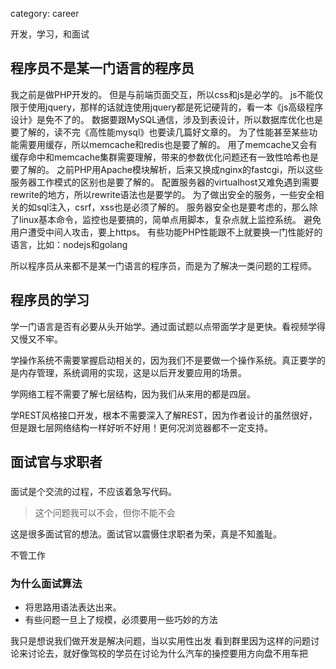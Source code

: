 category: career

开发，学习，和面试

## 程序员不是某一门语言的程序员
我之前是做PHP开发的。
但是与前端页面交互，所以css和js是必学的。
js不能仅限于使用jquery，那样的话就连使用jquery都是死记硬背的，看一本《js高级程序设计》是免不了的。
数据要跟MySQL通信，涉及到表设计，所以数据库优化也是要了解的，读不完《高性能mysql》也要读几篇好文章的。
为了性能甚至某些功能需要用缓存，所以memcache和redis也是要了解的。
用了memcache又会有缓存命中和memcache集群需要理解，带来的参数优化问题还有一致性哈希也是要了解的。
之前PHP用Apache模块解析，后来又换成nginx的fastcgi，所以这些服务器工作模式的区别也是要了解的。
配置服务器的virtualhost又难免遇到需要rewrite的地方，所以rewrite语法也是要学的。
为了做出安全的服务，一些安全相关的如sql注入，csrf，xss也是必须了解的。
服务器安全也是要考虑的，那么除了linux基本命令，监控也是要搞的，简单点用脚本，复杂点就上监控系统。
避免用户遭受中间人攻击，要上https。
有些功能PHP性能跟不上就要换一门性能好的语言，比如：nodejs和golang

所以程序员从来都不是某一门语言的程序员，而是为了解决一类问题的工程师。


## 程序员的学习
学一门语言是否有必要从头开始学。通过面试题以点带面学才是更快。看视频学得又慢又不牢。

学操作系统不需要掌握启动相关的，因为我们不是要做一个操作系统。真正要学的是内存管理，系统调用的实现，这是以后开发要应用的场景。

学网络工程不需要了解七层结构，因为我们从来用的都是四层。

学REST风格接口开发，根本不需要深入了解REST，因为作者设计的虽然很好，但是跟七层网络结构一样好听不好用！更何况浏览器都不一定支持。

## 面试官与求职者

### 
面试是个交流的过程，不应该着急写代码。

> 这个问题我可以不会，但你不能不会

这是很多面试官的想法。面试官以震慑住求职者为荣，真是不知羞耻。

不管工作

### 为什么面试算法
- 将思路用语法表达出来。
- 有些问题一旦上了规模，必须要用一些巧妙的方法

我只是想说我们做开发是解决问题，当以实用性出发
看到群里因为这样的问题讨论来讨论去，就好像驾校的学员在讨论为什么汽车的操控要用方向盘不用车把